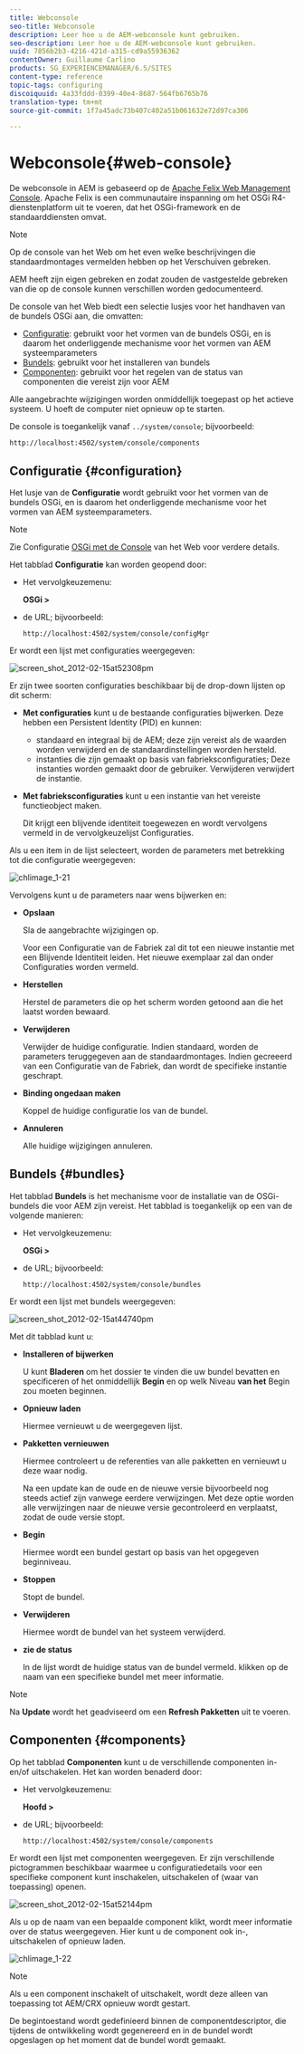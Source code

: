 ```yaml
---
title: Webconsole
seo-title: Webconsole
description: Leer hoe u de AEM-webconsole kunt gebruiken.
seo-description: Leer hoe u de AEM-webconsole kunt gebruiken.
uuid: 7856b2b3-4216-421d-a315-cd9a55936362
contentOwner: Guillaume Carlino
products: SG_EXPERIENCEMANAGER/6.5/SITES
content-type: reference
topic-tags: configuring
discoiquuid: 4a33fddd-0399-40e4-8687-564fb6765b76
translation-type: tm+mt
source-git-commit: 1f7a45adc73b407c402a51b061632e72d97ca306

---
```



# Webconsole{#web-console}

De webconsole in AEM is gebaseerd op de [Apache Felix Web Management Console](https://felix.apache.org/documentation/subprojects/apache-felix-web-console.html). Apache Felix is een communautaire inspanning om het OSGi R4-dienstenplatform uit te voeren, dat het OSGi-framework en de standaarddiensten omvat.

>[!NOTE]
>
>Op de console van het Web om het even welke beschrijvingen die standaardmontages vermelden hebben op het Verschuiven gebreken.
>
>AEM heeft zijn eigen gebreken en zodat zouden de vastgestelde gebreken van die op de console kunnen verschillen worden gedocumenteerd.

De console van het Web biedt een selectie lusjes voor het handhaven van de bundels OSGi aan, die omvatten:

* [Configuratie](#configuration): gebruikt voor het vormen van de bundels OSGi, en is daarom het onderliggende mechanisme voor het vormen van AEM systeemparameters
* [Bundels](#bundles): gebruikt voor het installeren van bundels
* [Componenten](#components): gebruikt voor het regelen van de status van componenten die vereist zijn voor AEM

Alle aangebrachte wijzigingen worden onmiddellijk toegepast op het actieve systeem. U hoeft de computer niet opnieuw op te starten.

De console is toegankelijk vanaf `../system/console`; bijvoorbeeld:

`http://localhost:4502/system/console/components`

## Configuratie {#configuration}

Het lusje van de **Configuratie** wordt gebruikt voor het vormen van de bundels OSGi, en is daarom het onderliggende mechanisme voor het vormen van AEM systeemparameters.

>[!NOTE]
>
>Zie Configuratie [OSGi met de Console](/help/sites-deploying/configuring-osgi.md) van het Web voor verdere details.

Het tabblad **Configuratie** kan worden geopend door:

* Het vervolgkeuzemenu:

   **OSGi >**

* de URL; bijvoorbeeld:

   `http://localhost:4502/system/console/configMgr`

Er wordt een lijst met configuraties weergegeven:

![screen_shot_2012-02-15at52308pm](assets/screen_shot_2012-02-15at52308pm.png)

Er zijn twee soorten configuraties beschikbaar bij de drop-down lijsten op dit scherm:

* **Met configuraties** kunt u de bestaande configuraties bijwerken. Deze hebben een Persistent Identity (PID) en kunnen:

   * standaard en integraal bij de AEM; deze zijn vereist als de waarden worden verwijderd en de standaardinstellingen worden hersteld.
   * instanties die zijn gemaakt op basis van fabrieksconfiguraties; Deze instanties worden gemaakt door de gebruiker. Verwijderen verwijdert de instantie.

* **Met fabrieksconfiguraties** kunt u een instantie van het vereiste functieobject maken.

   Dit krijgt een blijvende identiteit toegewezen en wordt vervolgens vermeld in de vervolgkeuzelijst Configuraties.

Als u een item in de lijst selecteert, worden de parameters met betrekking tot die configuratie weergegeven:

![chlimage_1-21](assets/chlimage_1-21a.png)

Vervolgens kunt u de parameters naar wens bijwerken en:

* **Opslaan**

   Sla de aangebrachte wijzigingen op.

   Voor een Configuratie van de Fabriek zal dit tot een nieuwe instantie met een Blijvende Identiteit leiden. Het nieuwe exemplaar zal dan onder Configuraties worden vermeld.

* **Herstellen**

   Herstel de parameters die op het scherm worden getoond aan die het laatst worden bewaard.

* **Verwijderen**

   Verwijder de huidige configuratie. Indien standaard, worden de parameters teruggegeven aan de standaardmontages. Indien gecreeerd van een Configuratie van de Fabriek, dan wordt de specifieke instantie geschrapt.

* **Binding ongedaan maken**

   Koppel de huidige configuratie los van de bundel.

* **Annuleren**

   Alle huidige wijzigingen annuleren.

## Bundels {#bundles}

Het tabblad **Bundels** is het mechanisme voor de installatie van de OSGi-bundels die voor AEM zijn vereist. Het tabblad is toegankelijk op een van de volgende manieren:

* Het vervolgkeuzemenu:

   **OSGi >**

* de URL; bijvoorbeeld:

   `http://localhost:4502/system/console/bundles`

Er wordt een lijst met bundels weergegeven:

![screen_shot_2012-02-15at44740pm](assets/screen_shot_2012-02-15at44740pm.png)

Met dit tabblad kunt u:

* **Installeren of bijwerken**

   U kunt **Bladeren** om het dossier te vinden die uw bundel bevatten en specificeren of het onmiddellijk **Begin** en op welk Niveau **van het** Begin zou moeten beginnen.

* **Opnieuw laden**

   Hiermee vernieuwt u de weergegeven lijst.

* **Pakketten vernieuwen**

   Hiermee controleert u de referenties van alle pakketten en vernieuwt u deze waar nodig.

   Na een update kan de oude en de nieuwe versie bijvoorbeeld nog steeds actief zijn vanwege eerdere verwijzingen. Met deze optie worden alle verwijzingen naar de nieuwe versie gecontroleerd en verplaatst, zodat de oude versie stopt.

* **Begin**

   Hiermee wordt een bundel gestart op basis van het opgegeven beginniveau.

* **Stoppen**

   Stopt de bundel.

* **Verwijderen**

   Hiermee wordt de bundel van het systeem verwijderd.

* **zie de status**

   In de lijst wordt de huidige status van de bundel vermeld. klikken op de naam van een specifieke bundel met meer informatie.

>[!NOTE]
>
>Na **Update** wordt het geadviseerd om een **Refresh Pakketten** uit te voeren.

## Componenten {#components}

Op het tabblad **Componenten** kunt u de verschillende componenten in- en/of uitschakelen. Het kan worden benaderd door:

* Het vervolgkeuzemenu:

   **Hoofd >**

* de URL; bijvoorbeeld:

   `http://localhost:4502/system/console/components`

Er wordt een lijst met componenten weergegeven. Er zijn verschillende pictogrammen beschikbaar waarmee u configuratiedetails voor een specifieke component kunt inschakelen, uitschakelen of (waar van toepassing) openen.

![screen_shot_2012-02-15at52144pm](assets/screen_shot_2012-02-15at52144pm.png)

Als u op de naam van een bepaalde component klikt, wordt meer informatie over de status weergegeven. Hier kunt u de component ook in-, uitschakelen of opnieuw laden.

![chlimage_1-22](assets/chlimage_1-22a.png)

>[!NOTE]
>
>Als u een component inschakelt of uitschakelt, wordt deze alleen van toepassing tot AEM/CRX opnieuw wordt gestart.
>
>De begintoestand wordt gedefinieerd binnen de componentdescriptor, die tijdens de ontwikkeling wordt gegenereerd en in de bundel wordt opgeslagen op het moment dat de bundel wordt gemaakt.

